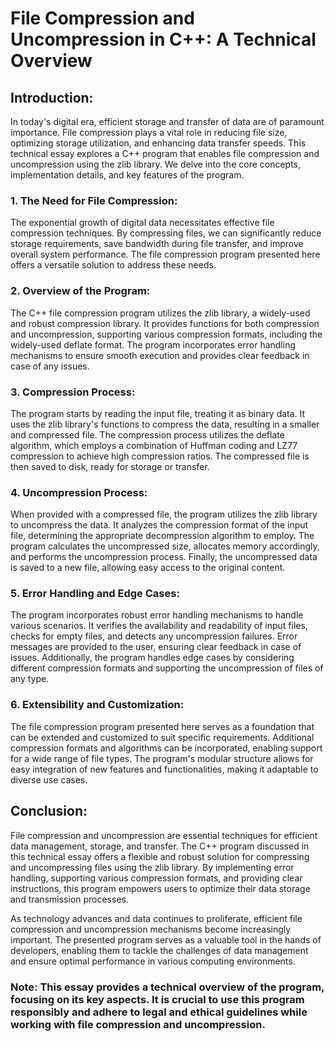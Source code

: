 # File Compression and Uncompression in C++: A Technical Overview

## Introduction:
In today's digital era, efficient storage and transfer of data are of paramount importance. File compression plays a vital role in reducing file size, optimizing storage utilization, and enhancing data transfer speeds. This technical essay explores a C++ program that enables file compression and uncompression using the zlib library. We delve into the core concepts, implementation details, and key features of the program.

### 1. The Need for File Compression:
The exponential growth of digital data necessitates effective file compression techniques. By compressing files, we can significantly reduce storage requirements, save bandwidth during file transfer, and improve overall system performance. The file compression program presented here offers a versatile solution to address these needs.

### 2. Overview of the Program:
The C++ file compression program utilizes the zlib library, a widely-used and robust compression library. It provides functions for both compression and uncompression, supporting various compression formats, including the widely-used deflate format. The program incorporates error handling mechanisms to ensure smooth execution and provides clear feedback in case of any issues.

### 3. Compression Process:
The program starts by reading the input file, treating it as binary data. It uses the zlib library's functions to compress the data, resulting in a smaller and compressed file. The compression process utilizes the deflate algorithm, which employs a combination of Huffman coding and LZ77 compression to achieve high compression ratios. The compressed file is then saved to disk, ready for storage or transfer.

### 4. Uncompression Process:
When provided with a compressed file, the program utilizes the zlib library to uncompress the data. It analyzes the compression format of the input file, determining the appropriate decompression algorithm to employ. The program calculates the uncompressed size, allocates memory accordingly, and performs the uncompression process. Finally, the uncompressed data is saved to a new file, allowing easy access to the original content.

### 5. Error Handling and Edge Cases:
The program incorporates robust error handling mechanisms to handle various scenarios. It verifies the availability and readability of input files, checks for empty files, and detects any uncompression failures. Error messages are provided to the user, ensuring clear feedback in case of issues. Additionally, the program handles edge cases by considering different compression formats and supporting the uncompression of files of any type.

### 6. Extensibility and Customization:
The file compression program presented here serves as a foundation that can be extended and customized to suit specific requirements. Additional compression formats and algorithms can be incorporated, enabling support for a wide range of file types. The program's modular structure allows for easy integration of new features and functionalities, making it adaptable to diverse use cases.

## Conclusion:
File compression and uncompression are essential techniques for efficient data management, storage, and transfer. The C++ program discussed in this technical essay offers a flexible and robust solution for compressing and uncompressing files using the zlib library. By implementing error handling, supporting various compression formats, and providing clear instructions, this program empowers users to optimize their data storage and transmission processes.

As technology advances and data continues to proliferate, efficient file compression and uncompression mechanisms become increasingly important. The presented program serves as a valuable tool in the hands of developers, enabling them to tackle the challenges of data management and ensure optimal performance in various computing environments.

### Note: This essay provides a technical overview of the program, focusing on its key aspects. It is crucial to use this program responsibly and adhere to legal and ethical guidelines while working with file compression and uncompression.
